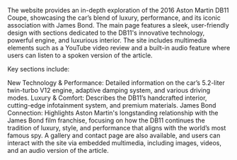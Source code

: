 The website provides an in-depth exploration of the 2016 Aston Martin DB11 Coupe, showcasing the car’s blend of luxury, performance, and its iconic association with James Bond. The main page features a sleek, user-friendly design with sections dedicated to the DB11's innovative technology, powerful engine, and luxurious interior. The site includes multimedia elements such as a YouTube video review and a built-in audio feature where users can listen to a spoken version of the article.

Key sections include:

New Technology & Performance: Detailed information on the car’s 5.2-liter twin-turbo V12 engine, adaptive damping system, and various driving modes.
Luxury & Comfort: Describes the DB11’s handcrafted interior, cutting-edge infotainment system, and premium materials.
James Bond Connection: Highlights Aston Martin's longstanding relationship with the James Bond film franchise, focusing on how the DB11 continues the tradition of luxury, style, and performance that aligns with the world’s most famous spy.
A gallery and contact page are also available, and users can interact with the site via embedded multimedia, including images, videos, and an audio version of the article.
